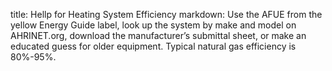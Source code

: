 title: Hellp for Heating System Efficiency
markdown: Use the AFUE from the yellow Energy Guide label, look up the system by make and model on AHRINET.org, download the manufacturer’s submittal sheet, or make an educated guess for older equipment.  Typical natural gas efficiency is 80%-95%.
